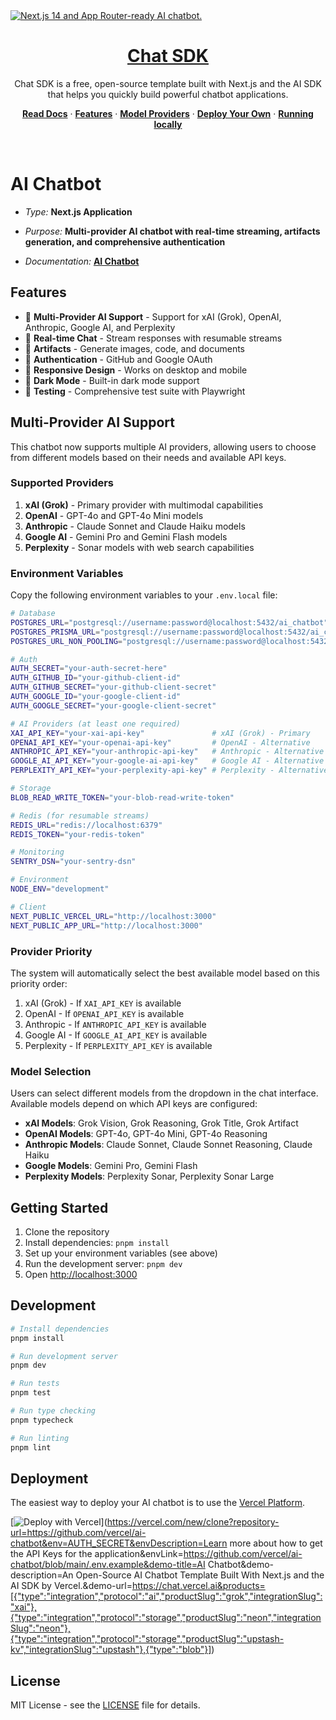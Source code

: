 <a href="https://chat.vercel.ai/">
  <img alt="Next.js 14 and App Router-ready AI chatbot." src="app/(chat)/opengraph-image.png">
  <h1 align="center">Chat SDK</h1>
</a>

<p align="center">
    Chat SDK is a free, open-source template built with Next.js and the AI SDK that helps you quickly build powerful chatbot applications.
</p>

<p align="center">
  <a href="https://chat-sdk.dev"><strong>Read Docs</strong></a> ·
  <a href="#features"><strong>Features</strong></a> ·
  <a href="#model-providers"><strong>Model Providers</strong></a> ·
  <a href="#deploy-your-own"><strong>Deploy Your Own</strong></a> ·
  <a href="#running-locally"><strong>Running locally</strong></a>
</p>
<br/>

# AI Chatbot

- _Type:_ **Next.js Application**

- _Purpose:_ **Multi-provider AI chatbot with real-time streaming, artifacts
  generation, and comprehensive authentication**

- _Documentation:_ **[AI Chatbot](../docs/apps/ai-chatbot.mdx)**

## Features

- 🤖 **Multi-Provider AI Support** - Support for xAI (Grok), OpenAI, Anthropic,
  Google AI, and Perplexity
- 💬 **Real-time Chat** - Stream responses with resumable streams
- 🎨 **Artifacts** - Generate images, code, and documents
- 🔐 **Authentication** - GitHub and Google OAuth
- 📱 **Responsive Design** - Works on desktop and mobile
- 🌙 **Dark Mode** - Built-in dark mode support
- 🧪 **Testing** - Comprehensive test suite with Playwright

## Multi-Provider AI Support

This chatbot now supports multiple AI providers, allowing users to choose from
different models based on their needs and available API keys.

### Supported Providers

1. **xAI (Grok)** - Primary provider with multimodal capabilities
2. **OpenAI** - GPT-4o and GPT-4o Mini models
3. **Anthropic** - Claude Sonnet and Claude Haiku models
4. **Google AI** - Gemini Pro and Gemini Flash models
5. **Perplexity** - Sonar models with web search capabilities

### Environment Variables

Copy the following environment variables to your `.env.local` file:

```bash
# Database
POSTGRES_URL="postgresql://username:password@localhost:5432/ai_chatbot"
POSTGRES_PRISMA_URL="postgresql://username:password@localhost:5432/ai_chatbot?pgbouncer=true"
POSTGRES_URL_NON_POOLING="postgresql://username:password@localhost:5432/ai_chatbot"

# Auth
AUTH_SECRET="your-auth-secret-here"
AUTH_GITHUB_ID="your-github-client-id"
AUTH_GITHUB_SECRET="your-github-client-secret"
AUTH_GOOGLE_ID="your-google-client-id"
AUTH_GOOGLE_SECRET="your-google-client-secret"

# AI Providers (at least one required)
XAI_API_KEY="your-xai-api-key"               # xAI (Grok) - Primary
OPENAI_API_KEY="your-openai-api-key"         # OpenAI - Alternative
ANTHROPIC_API_KEY="your-anthropic-api-key"   # Anthropic - Alternative
GOOGLE_AI_API_KEY="your-google-ai-api-key"   # Google AI - Alternative
PERPLEXITY_API_KEY="your-perplexity-api-key" # Perplexity - Alternative

# Storage
BLOB_READ_WRITE_TOKEN="your-blob-read-write-token"

# Redis (for resumable streams)
REDIS_URL="redis://localhost:6379"
REDIS_TOKEN="your-redis-token"

# Monitoring
SENTRY_DSN="your-sentry-dsn"

# Environment
NODE_ENV="development"

# Client
NEXT_PUBLIC_VERCEL_URL="http://localhost:3000"
NEXT_PUBLIC_APP_URL="http://localhost:3000"
```

### Provider Priority

The system will automatically select the best available model based on this
priority order:

1. xAI (Grok) - If `XAI_API_KEY` is available
2. OpenAI - If `OPENAI_API_KEY` is available
3. Anthropic - If `ANTHROPIC_API_KEY` is available
4. Google AI - If `GOOGLE_AI_API_KEY` is available
5. Perplexity - If `PERPLEXITY_API_KEY` is available

### Model Selection

Users can select different models from the dropdown in the chat interface.
Available models depend on which API keys are configured:

- **xAI Models**: Grok Vision, Grok Reasoning, Grok Title, Grok Artifact
- **OpenAI Models**: GPT-4o, GPT-4o Mini, GPT-4o Reasoning
- **Anthropic Models**: Claude Sonnet, Claude Sonnet Reasoning, Claude Haiku
- **Google Models**: Gemini Pro, Gemini Flash
- **Perplexity Models**: Perplexity Sonar, Perplexity Sonar Large

## Getting Started

1. Clone the repository
2. Install dependencies: `pnpm install`
3. Set up your environment variables (see above)
4. Run the development server: `pnpm dev`
5. Open [http://localhost:3000](http://localhost:3000)

## Development

```bash
# Install dependencies
pnpm install

# Run development server
pnpm dev

# Run tests
pnpm test

# Run type checking
pnpm typecheck

# Run linting
pnpm lint
```

## Deployment

The easiest way to deploy your AI chatbot is to use the
[Vercel Platform](https://vercel.com/new/clone?repository-url=https://github.com/vercel/ai-chatbot).

[![Deploy with Vercel](https://vercel.com/button)](https://vercel.com/new/clone?repository-url=https://github.com/vercel/ai-chatbot&env=AUTH_SECRET&envDescription=Learn
more about how to get the API Keys for the
application&envLink=https://github.com/vercel/ai-chatbot/blob/main/.env.example&demo-title=AI
Chatbot&demo-description=An Open-Source AI Chatbot Template Built With Next.js
and the AI SDK by
Vercel.&demo-url=https://chat.vercel.ai&products=[{"type":"integration","protocol":"ai","productSlug":"grok","integrationSlug":"xai"},{"type":"integration","protocol":"storage","productSlug":"neon","integrationSlug":"neon"},{"type":"integration","protocol":"storage","productSlug":"upstash-kv","integrationSlug":"upstash"},{"type":"blob"}])

## License

MIT License - see the [LICENSE](LICENSE) file for details.
